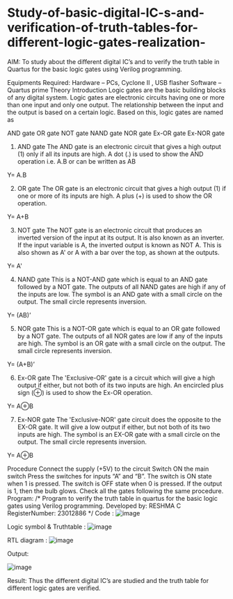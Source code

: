 # Study-of-basic-digital-IC-s-and-verification-of-truth-tables-for-different-logic-gates-realization-
 AIM:
To study about the different digital IC’s and to verify the truth table in Quartus for the basic logic gates using Verilog programming.

Equipments Required:
Hardware – PCs, Cyclone II , USB flasher
Software – Quartus prime
Theory
Introduction
Logic gates are the basic building blocks of any digital system. Logic gates are electronic circuits having one or more than one input and only one output. The relationship between the input and the output is based on a certain logic. Based on this, logic gates are named as

AND gate
OR gate
NOT gate
NAND gate
NOR gate
Ex-OR gate
Ex-NOR gate
1) AND gate
The AND gate is an electronic circuit that gives a high output (1) only if all its inputs are high. A dot (.) is used to show the AND operation i.e. A.B or can be written as AB

Y= A.B

2) OR gate
The OR gate is an electronic circuit that gives a high output (1) if one or more of its inputs are high. A plus (+) is used to show the OR operation.

Y= A+B

3) NOT gate
The NOT gate is an electronic circuit that produces an inverted version of the input at its output. It is also known as an inverter. If the input variable is A, the inverted output is known as NOT A. This is also shown as A' or A with a bar over the top, as shown at the outputs.

Y= A'

4) NAND gate
This is a NOT-AND gate which is equal to an AND gate followed by a NOT gate. The outputs of all NAND gates are high if any of the inputs are low. The symbol is an AND gate with a small circle on the output. The small circle represents inversion.

Y= (AB)’

5) NOR gate
This is a NOT-OR gate which is equal to an OR gate followed by a NOT gate. The outputs of all NOR gates are low if any of the inputs are high. The symbol is an OR gate with a small circle on the output. The small circle represents inversion.

Y= (A+B)’

6) Ex-OR gate
The 'Exclusive-OR' gate is a circuit which will give a high output if either, but not both of its two inputs are high. An encircled plus sign (⊕) is used to show the Ex-OR operation.

Y= A⊕B

7) Ex-NOR gate
The 'Exclusive-NOR' gate circuit does the opposite to the EX-OR gate. It will give a low output if either, but not both of its two inputs are high. The symbol is an EX-OR gate with a small circle on the output. The small circle represents inversion.

Y= A⊕B

Procedure
Connect the supply (+5V) to the circuit
Switch ON the main switch
Press the switches for inputs “A” and “B”. The switch is ON state when 1 is pressed. The switch is OFF state when 0 is pressed.
If the output is 1, then the bulb glows.
Check all the gates following the same procedure.
Program:
/*
Program to verify the truth table in quartus for the basic logic gates using Verilog programming.
Developed by: RESHMA C
RegisterNumber:  23012886
*/
Code :
![image](https://github.com/RESHMA22C/Study-of-basic-digital-IC-s-and-verification-of-truth-tables-for-different-logic-gates-realization-/assets/147474426/6390730b-ee98-4150-965b-5b944cd6e396)

Logic symbol & Truthtable :
![image](https://github.com/RESHMA22C/Study-of-basic-digital-IC-s-and-verification-of-truth-tables-for-different-logic-gates-realization-/assets/147474426/68ab7660-a9b8-4b4b-a910-55d16ce2b367)

RTL diagram :
![image](https://github.com/RESHMA22C/Study-of-basic-digital-IC-s-and-verification-of-truth-tables-for-different-logic-gates-realization-/assets/147474426/072275e3-8818-4182-9d4e-7da5368569aa)

Output:

![image](https://github.com/RESHMA22C/Study-of-basic-digital-IC-s-and-verification-of-truth-tables-for-different-logic-gates-realization-/assets/147474426/1ebbb270-654e-41eb-a745-4d03664aa289)

Result:
Thus the different digital IC’s are studied and the truth table for different logic gates are verified.

